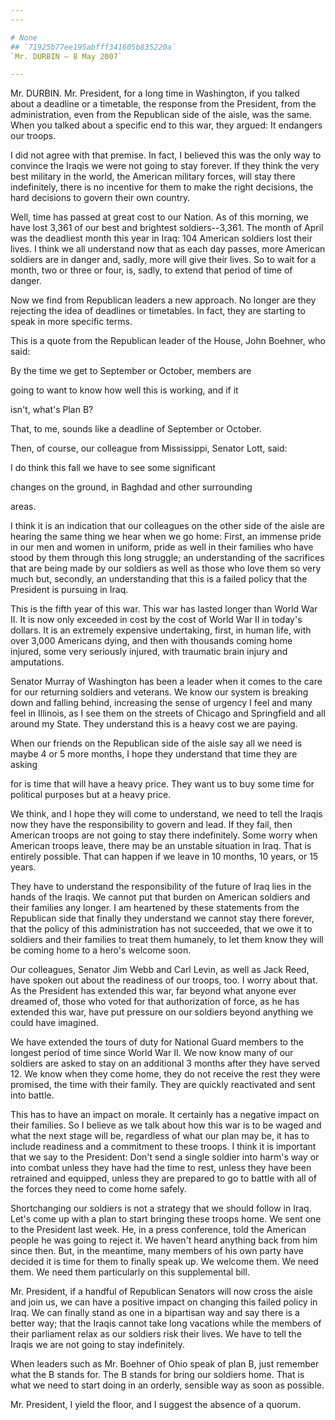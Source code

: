 ```yaml
---
---

# None
## `71925b77ee195abfff341605b835220a`
`Mr. DURBIN — 8 May 2007`

---
```



Mr. DURBIN. Mr. President, for a long time in Washington, if you 
talked about a deadline or a timetable, the response from the 
President, from the administration, even from the Republican side of 
the aisle, was the same. When you talked about a specific end to this 
war, they argued: It endangers our troops.

I did not agree with that premise. In fact, I believed this was the 
only way to convince the Iraqis we were not going to stay forever. If 
they think the very best military in the world, the American military 
forces, will stay there indefinitely, there is no incentive for them to 
make the right decisions, the hard decisions to govern their own 
country.

Well, time has passed at great cost to our Nation. As of this 
morning, we have lost 3,361 of our best and brightest soldiers--3,361. 
The month of April was the deadliest month this year in Iraq: 104 
American soldiers lost their lives. I think we all understand now that 
as each day passes, more American soldiers are in danger and, sadly, 
more will give their lives. So to wait for a month, two or three or 
four, is, sadly, to extend that period of time of danger.

Now we find from Republican leaders a new approach. No longer are 
they rejecting the idea of deadlines or timetables. In fact, they are 
starting to speak in more specific terms.

This is a quote from the Republican leader of the House, John 
Boehner, who said:




 By the time we get to September or October, members are 


 going to want to know how well this is working, and if it 


 isn't, what's Plan B?


That, to me, sounds like a deadline of September or October.

Then, of course, our colleague from Mississippi, Senator Lott, said:




 I do think this fall we have to see some significant 


 changes on the ground, in Baghdad and other surrounding 


 areas.


I think it is an indication that our colleagues on the other side of 
the aisle are hearing the same thing we hear when we go home: First, an 
immense pride in our men and women in uniform, pride as well in their 
families who have stood by them through this long struggle; an 
understanding of the sacrifices that are being made by our soldiers as 
well as those who love them so very much but, secondly, an 
understanding that this is a failed policy that the President is 
pursuing in Iraq.

This is the fifth year of this war. This war has lasted longer than 
World War II. It is now only exceeded in cost by the cost of World War 
II in today's dollars. It is an extremely expensive undertaking, first, 
in human life, with over 3,000 Americans dying, and then with thousands 
coming home injured, some very seriously injured, with traumatic brain 
injury and amputations.

Senator Murray of Washington has been a leader when it comes to the 
care for our returning soldiers and veterans. We know our system is 
breaking down and falling behind, increasing the sense of urgency I 
feel and many feel in Illinois, as I see them on the streets of Chicago 
and Springfield and all around my State. They understand this is a 
heavy cost we are paying.

When our friends on the Republican side of the aisle say all we need 
is maybe 4 or 5 more months, I hope they understand that time they are 
asking


for is time that will have a heavy price. They want us to buy some time 
for political purposes but at a heavy price.


We think, and I hope they will come to understand, we need to tell 
the Iraqis now they have the responsibility to govern and lead. If they 
fail, then American troops are not going to stay there indefinitely. 
Some worry when American troops leave, there may be an unstable 
situation in Iraq. That is entirely possible. That can happen if we 
leave in 10 months, 10 years, or 15 years.

They have to understand the responsibility of the future of Iraq lies 
in the hands of the Iraqis. We cannot put that burden on American 
soldiers and their families any longer. I am heartened by these 
statements from the Republican side that finally they understand we 
cannot stay there forever, that the policy of this administration has 
not succeeded, that we owe it to soldiers and their families to treat 
them humanely, to let them know they will be coming home to a hero's 
welcome soon.

Our colleagues, Senator Jim Webb and Carl Levin, as well as Jack 
Reed, have spoken out about the readiness of our troops, too. I worry 
about that. As the President has extended this war, far beyond what 
anyone ever dreamed of, those who voted for that authorization of 
force, as he has extended this war, have put pressure on our soldiers 
beyond anything we could have imagined.

We have extended the tours of duty for National Guard members to the 
longest period of time since World War II. We now know many of our 
soldiers are asked to stay on an additional 3 months after they have 
served 12. We know when they come home, they do not receive the rest 
they were promised, the time with their family. They are quickly 
reactivated and sent into battle.

This has to have an impact on morale. It certainly has a negative 
impact on their families. So I believe as we talk about how this war is 
to be waged and what the next stage will be, regardless of what our 
plan may be, it has to include readiness and a commitment to these 
troops. I think it is important that we say to the President: Don't 
send a single soldier into harm's way or into combat unless they have 
had the time to rest, unless they have been retrained and equipped, 
unless they are prepared to go to battle with all of the forces they 
need to come home safely.

Shortchanging our soldiers is not a strategy that we should follow in 
Iraq. Let's come up with a plan to start bringing these troops home. We 
sent one to the President last week. He, in a press conference, told 
the American people he was going to reject it. We haven't heard 
anything back from him since then. But, in the meantime, many members 
of his own party have decided it is time for them to finally speak up. 
We welcome them. We need them. We need them particularly on this 
supplemental bill.

Mr. President, if a handful of Republican Senators will now cross the 
aisle and join us, we can have a positive impact on changing this 
failed policy in Iraq. We can finally stand as one in a bipartisan way 
and say there is a better way; that the Iraqis cannot take long 
vacations while the members of their parliament relax as our soldiers 
risk their lives. We have to tell the Iraqis we are not going to stay 
indefinitely.

When leaders such as Mr. Boehner of Ohio speak of plan B, just 
remember what the B stands for. The B stands for bring our soldiers 
home. That is what we need to start doing in an orderly, sensible way 
as soon as possible.

Mr. President, I yield the floor, and I suggest the absence of a 
quorum.